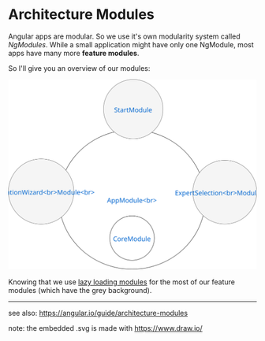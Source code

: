 # Architecture Modules

Angular apps are modular. So we use it's own modularity system called *NgModules*. While a small application might have only one NgModule, most apps have many more **feature modules**.

So I'll give you an overview of our modules:

![modules overview](./architecture-modules.svg)

Knowing that we use [lazy loading modules](https://angular.io/guide/lazy-loading-ngmodules) for the most of our feature modules (which have the grey background).

***

see also: <https://angular.io/guide/architecture-modules>

note: the embedded .svg is made with <https://www.draw.io/> 